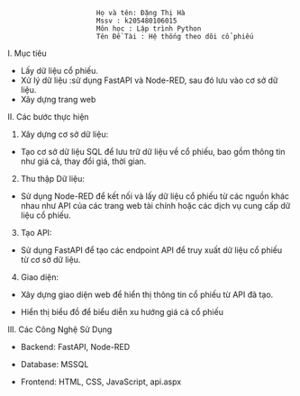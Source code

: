                           Họ và tên: Đặng Thị Hà
                          Mssv : k205480106015
                          Môn học : Lập trình Python
                          Tên Đề Tài : Hệ thống theo dõi cổ phiếu
I. Mục tiêu 
- Lấy dữ liệu cổ phiếu.
- Xử lý dữ liệu :sử dụng FastAPI và Node-RED, sau đó lưu vào cơ sở dữ liệu.
- Xây dựng trang web

II. Các bước thực hiện
1. Xây dựng cơ sở dữ liệu:

- Tạo cơ sở dữ liệu SQL để lưu trữ dữ liệu về cổ phiếu, bao gồm thông tin như giá cả, thay đổi giá, thời gian.

2. Thu thập Dữ liệu:

- Sử dụng Node-RED để kết nối và lấy dữ liệu cổ phiếu từ các nguồn khác nhau như API của các trang web tài chính hoặc các dịch vụ cung cấp dữ liệu cổ phiếu.

3. Tạo API:

- Sử dụng FastAPI để tạo các endpoint API để truy xuất dữ liệu cổ phiếu từ cơ sở dữ liệu.

4. Giao diện:
   
- Xây dựng giao diện web để hiển thị thông tin cổ phiếu từ API đã tạo.
  
- Hiển thị biểu đồ để biểu diễn xu hướng giá cả cổ phiếu

III. Các Công Nghệ Sử Dụng

- Backend: FastAPI, Node-RED

- Database: MSSQL

- Frontend: HTML, CSS, JavaScript, api.aspx

